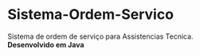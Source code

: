 # Sistema-Ordem-Servico
Sistema de ordem de serviço para Assistencias Tecnica. <br>
<strong>Desenvolvido em Java</strong>
